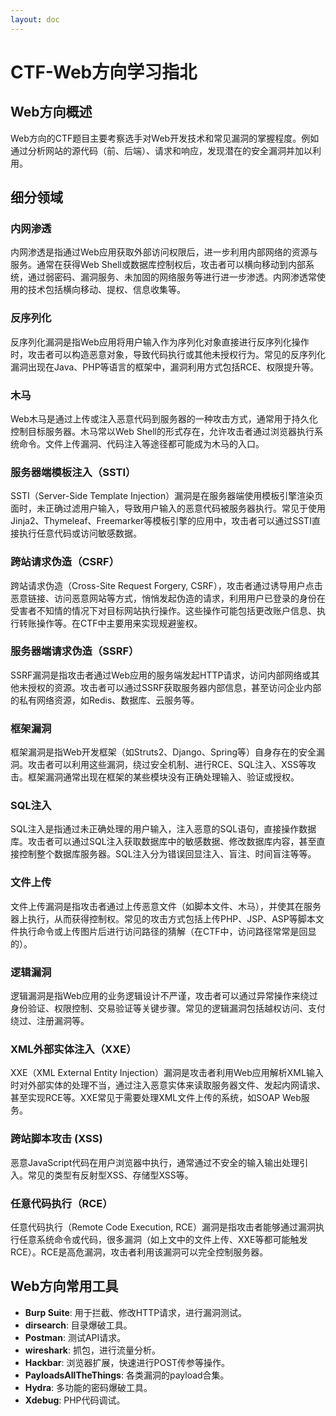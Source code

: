 ```yaml
---
layout: doc
---
```


# CTF-Web方向学习指北

## Web方向概述

Web方向的CTF题目主要考察选手对Web开发技术和常见漏洞的掌握程度。例如通过分析网站的源代码（前、后端）、请求和响应，发现潜在的安全漏洞并加以利用。

## 细分领域

### 内网渗透

内网渗透是指通过Web应用获取外部访问权限后，进一步利用内部网络的资源与服务。通常在获得Web Shell或数据库控制权后，攻击者可以横向移动到内部系统，通过弱密码、漏洞服务、未加固的网络服务等进行进一步渗透。内网渗透常使用的技术包括横向移动、提权、信息收集等。

### 反序列化

反序列化漏洞是指Web应用将用户输入作为序列化对象直接进行反序列化操作时，攻击者可以构造恶意对象，导致代码执行或其他未授权行为。常见的反序列化漏洞出现在Java、PHP等语言的框架中，漏洞利用方式包括RCE、权限提升等。

### 木马

Web木马是通过上传或注入恶意代码到服务器的一种攻击方式，通常用于持久化控制目标服务器。木马常以Web Shell的形式存在，允许攻击者通过浏览器执行系统命令。文件上传漏洞、代码注入等途径都可能成为木马的入口。

### 服务器端模板注入（SSTI）

SSTI（Server-Side Template Injection）漏洞是在服务器端使用模板引擎渲染页面时，未正确过滤用户输入，导致用户输入的恶意代码被服务器执行。常见于使用Jinja2、Thymeleaf、Freemarker等模板引擎的应用中，攻击者可以通过SSTI直接执行任意代码或访问敏感数据。

### 跨站请求伪造（CSRF）

跨站请求伪造（Cross-Site Request Forgery, CSRF），攻击者通过诱导用户点击恶意链接、访问恶意网站等方式，悄悄发起伪造的请求，利用用户已登录的身份在受害者不知情的情况下对目标网站执行操作。这些操作可能包括更改账户信息、执行转账操作等。在CTF中主要用来实现规避鉴权。

### 服务器端请求伪造（SSRF）

SSRF漏洞是指攻击者通过Web应用的服务端发起HTTP请求，访问内部网络或其他未授权的资源。攻击者可以通过SSRF获取服务器内部信息，甚至访问企业内部的私有网络资源，如Redis、数据库、云服务等。

### 框架漏洞

框架漏洞是指Web开发框架（如Struts2、Django、Spring等）自身存在的安全漏洞。攻击者可以利用这些漏洞，绕过安全机制、进行RCE、SQL注入、XSS等攻击。框架漏洞通常出现在框架的某些模块没有正确处理输入、验证或授权。

### SQL注入

SQL注入是指通过未正确处理的用户输入，注入恶意的SQL语句，直接操作数据库。攻击者可以通过SQL注入获取数据库中的敏感数据、修改数据库内容，甚至直接控制整个数据库服务器。SQL注入分为错误回显注入、盲注、时间盲注等等。

### 文件上传

文件上传漏洞是指攻击者通过上传恶意文件（如脚本文件、木马），并使其在服务器上执行，从而获得控制权。常见的攻击方式包括上传PHP、JSP、ASP等脚本文件执行命令或上传图片后进行访问路径的猜解（在CTF中，访问路径常常是回显的）。

### 逻辑漏洞

逻辑漏洞是指Web应用的业务逻辑设计不严谨，攻击者可以通过异常操作来绕过身份验证、权限控制、交易验证等关键步骤。常见的逻辑漏洞包括越权访问、支付绕过、注册漏洞等。

### XML外部实体注入（XXE）

XXE（XML External Entity Injection）漏洞是攻击者利用Web应用解析XML输入时对外部实体的处理不当，通过注入恶意实体来读取服务器文件、发起内网请求、甚至实现RCE等。XXE常见于需要处理XML文件上传的系统，如SOAP Web服务。

### 跨站脚本攻击 (XSS)

恶意JavaScript代码在用户浏览器中执行，通常通过不安全的输入输出处理引入。常见的类型有反射型XSS、存储型XSS等。

### 任意代码执行（RCE）

任意代码执行（Remote Code Execution, RCE）漏洞是指攻击者能够通过漏洞执行任意系统命令或代码，很多漏洞（如上文中的文件上传、XXE等都可能触发RCE）。RCE是高危漏洞，攻击者利用该漏洞可以完全控制服务器。

## Web方向常用工具

- **Burp Suite**: 用于拦截、修改HTTP请求，进行漏洞测试。
- **dirsearch**: 目录爆破工具。
- **Postman**: 测试API请求。
- **wireshark**: 抓包，进行流量分析。
- **Hackbar**: 浏览器扩展，快速进行POST传参等操作。
- **PayloadsAllTheThings**: 各类漏洞的payload合集。
- **Hydra**: 多功能的密码爆破工具。
- **Xdebug**: PHP代码调试。


<PageRebuild />
